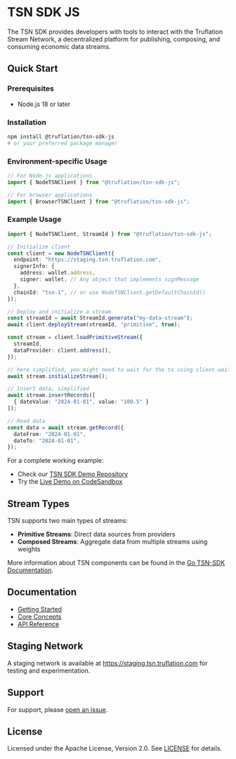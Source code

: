 # TSN SDK JS

The TSN SDK provides developers with tools to interact with the Truflation Stream Network, a decentralized platform for publishing, composing, and consuming economic data streams.

## Quick Start

### Prerequisites
- Node.js 18 or later

### Installation
```bash
npm install @truflation/tsn-sdk-js
# or your preferred package manager
```

### Environment-specific Usage

```ts
// For Node.js applications
import { NodeTSNClient } from "@truflation/tsn-sdk-js";

// For browser applications
import { BrowserTSNClient } from "@truflation/tsn-sdk-js";
```

### Example Usage

```ts
import { NodeTSNClient, StreamId } from "@truflation/tsn-sdk-js";

// Initialize client
const client = new NodeTSNClient({
  endpoint: "https://staging.tsn.truflation.com",
  signerInfo: {
    address: wallet.address,
    signer: wallet, // Any object that implements signMessage
  },
  chainId: "tsn-1", // or use NodeTSNClient.getDefaultChainId()
});

// Deploy and initialize a stream
const streamId = await StreamId.generate("my-data-stream");
await client.deployStream(streamId, "primitive", true);

const stream = client.loadPrimitiveStream({
  streamId,
  dataProvider: client.address(),
});

// here simplified, you might need to wait for the tx using client.waitForTx
await stream.initializeStream();

// Insert data, simplified
await stream.insertRecords([
  { dateValue: "2024-01-01", value: "100.5" }
]);

// Read data
const data = await stream.getRecord({
  dateFrom: "2024-01-01",
  dateTo: "2024-01-01",
});
```

For a complete working example:
- Check our [TSN SDK Demo Repository](https://github.com/truflation/tsn-sdk-demo)
- Try the [Live Demo on CodeSandbox](https://codesandbox.io/p/devbox/m2r3tt?file=%2Fsrc%2Froutes%2F%2Bpage.svelte)

## Stream Types

TSN supports two main types of streams:

- **Primitive Streams**: Direct data sources from providers
- **Composed Streams**: Aggregate data from multiple streams using weights

More information about TSN components can be found in the [Go TSN-SDK Documentation](https://github.com/truflation/tsn-sdk/blob/main/docs/readme.md).

## Documentation

- [Getting Started](./docs/getting-started.md)
- [Core Concepts](./docs/core-concepts.md)
- [API Reference](./docs/api-reference.md)

## Staging Network

A staging network is available at https://staging.tsn.truflation.com for testing and experimentation.

## Support

For support, please [open an issue](https://github.com/truflation/tsn-sdk-js/issues).

## License

Licensed under the Apache License, Version 2.0. See [LICENSE](LICENSE.md) for details.

